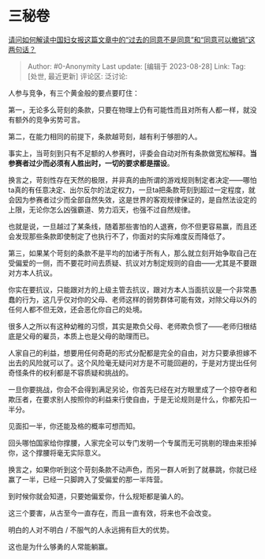 # 三秘卷
[请问如何解读中国妇女报这篇文章中的“过去的同意不是同意”和“同意可以撤销”这两句话？](https://www.zhihu.com/question/618900095/answer/3185166175)

> Author: #0-Anonymity
> Last update: [编辑于 2023-08-28]
> Link:
> Tag: [处世, 最近更新]
> 评论区:
> 泛讨论:

人参与竞争，有三个黄金般的要点要盯住：

第一，无论多么苛刻的条款，只要在物理上仍有可能性而且对所有人都一样，就没有额外的竞争劣势可言。

第二，在能力相同的前提下，条款越苛刻，越有利于够胆的人。

事实上，当苛刻到只有不足额的人参赛时，评委会自动对所有条款做宽松解释。**当参赛者过少而必须有人胜出时，一切的要求都是摆设**。

换言之，苛刻性存在天然的极限，并非真的由所谓的游戏规则制定者决定——哪怕ta真的有任意决定、出尔反尔的法定权力，一旦ta把条款苛刻到超过一定程度，就会因为参赛者过少而全部自然失效，这是世界的客观规律保证的，是自然法设定的上限，无论你怎么凶强霸道、势力滔天，也强不过自然规律。

也就是说，一旦越过了某条线，随着那些害怕的人退赛，你不但更容易赢，而且还会发现那些条款即使制定了也执行不了，你面对的实际难度反而降低了。

第三，如果某个苛刻的条款不是平均的加诸于所有人，那么就立刻开始争取自己在受偏爱的一侧，而不要花时间去质疑、抗议对方制定规则的自由——尤其是不要跟对方本人抗议。

你实在要抗议，只能跟对方的上级主管去抗议，跟对方本人当面抗议是一个非常愚蠢的行为，这几乎仅对你的父母、老师这样的弱势群体可能有效，对除父母以外的任何人都不但无效，还会恶化你自己的处境。

很多人之所以有这种幼稚的习惯，其实是欺负父母、老师欺负惯了——老师归根结底是父母的雇员，本质上也是父母的助理而已。

人家自己的利益，想要用任何奇葩的形式分配都是完全的自由，对方只要承担嫁不出去的风险就可以了。这个风险毫无疑问对方是不可能回避的，于是对方提出任何奇怪条件的权利都是不容质疑和挑战的。

一旦你要挑战，你会不会得到满足另论，你首先已经在对方眼里成了一个掠夺者和欺压者，在要求别人按照你的利益来行使自由，于是无论规则是什么，你都先扣一半分。

见面扣一半，你还能及格的概率可想而知。

回头哪怕国家给你撑腰，人家完全可以专门发明一个专属而无可挑剔的理由来拒掉你，这个撑腰将毫无实际意义。

换言之，如果你听到这个苛刻条款不动声色，而另一群人听到了就暴跳，你就已经赢了一半，已经一只脚跨入了受偏爱的那一半阵营。

到时候你就会知道，只要她偏爱你，什么规矩都是骗人的。

这三个要害，从古至今一直存在，而且一直有效，将来也不会改变。

明白的人对不明白 / 不服气的人永远拥有巨大的优势。

这也是为什么够勇的人常能躺赢。